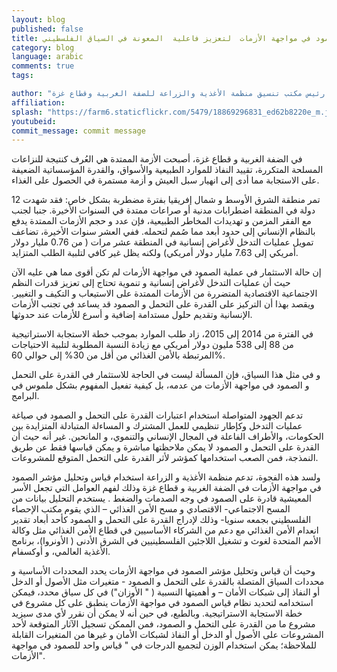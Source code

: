 ```yaml
---
layout: blog
published: false
title: تجربة  قياس الصمود في مواجهة الأزمات  لتعزيز فاعلية  المعونة في السياق الفلسطيني
category: blog
language: arabic
comments: true
tags: 

author: "سيرو فيوريلو- رئيس مكتب تنسيق منظمة الأغذية والزراعة للضفة الغربية وقطاع غزة"
affiliation: 
splash: "https://farm6.staticflickr.com/5479/18869296831_ed62b8220e_m.jpg"
youtubeid: 
commit_message: commit message
---
```

في الضفة الغربية و قطاع غزة، أصبحت الأزمة الممتدة هي العُرف كنتيجة للنزاعات المسلحة المتكررة، تقييد النفاذ للموارد الطبيعية والأسواق، والقدرة المؤسساتية الضعيفة على الاستجابة مما أدى إلى انهيار سبل العيش و أزمة مستمرة في الحصول على الغذاء.  



تمر منطقة الشرق الأوسط و شمال إفريقيا  بفترة مضطربة بشكل خاص: فقد شهدت 12 دولة في المنطقة اضطرابات مدنية أو صراعات ممتدة في السنوات الأخيرة.  جنبا لجنب مع الفقر المزمن و تهديدات المخاطر الطبيعية، فإن عدد و حجم الأزمات الممتدة يدفع بالنظام الإنساني إلى حدود أبعد مما صُمم لتحمله.  ففي العشر سنوات الأخيرة، تضاعف تمويل عمليات التدخل لأغراض إنسانية في المنطقة عشر مرات ( من 0.76 مليار دولار أمريكي إلى 7.63 مليار دولار أمريكي) ولكنه يظل غير كافي لتلبية الطلب المتزايد.

إن حالة الاستثمار في عملية الصمود في مواجهة الأزمات لم تكن أقوى مما هي عليه الآن حيث أن عمليات التدخل لأغراض إنسانية و تنموية تحتاج إلى تعزيز قدرات النظم الاجتماعية الاقتصادية المتضررة من الأزمات الممتدة على الاستيعاب  و التكيف و التغيير.  ويقصد بهذا أن التركيز على القدرة على التحمل و الصمود قد يساعد في تجنب الأزمات الإنسانية وتقديم حلول مستدامة إضافية و أسرع للأزمات عند حدوثها. 

في الفترة من 2014 إلى 2015، زاد طلب الموارد  بموجب خطة الاستجابة الاستراتيجية من 88 إلى 538 مليون دولار أمريكي مع زيادة  النسبة المطلوبة لتلبية الاحتياجات المرتبطة بالأمن الغذائي من أقل من 30% إلى حوالي 60%. 

و في مثل هذا السياق، فإن المسألة ليست في الحاجة للاستثمار في القدرة على التحمل و الصمود في مواجهة الأزمات من عدمه، بل كيفية تفعيل المفهوم بشكل ملموس في البرامج.   

تدعم الجهود المتواصلة استخدام اعتبارات القدرة على التحمل و الصمود في صياغة عمليات التدخل   وكإطار تنظيمي للعمل المشترك و المساءلة المتبادلة المتزايدة بين الحكومات، والأطراف الفاعلة في المجال الإنساني والتنموي، و المانحين.  غير أنه حيث أن القدرة على التحمل و الصمود لا يمكن ملاحظتها مباشرة و يمكن قياسها فقط عن طريق النمذجة، فمن الصعب استخدامها كمؤشر لأثر القدرة على التحمل المتوقع للمشروعات. 

ولسد هذه الفجوة، تدعم منظمة الأغذية و الزراعة  استخدام قياس وتحليل مؤشر الصمود في مواجهة الأزمات  في الضفة الغربية و قطاع غزة وذلك لفهم العوامل التي تجعل الأسر المعيشية قادرة على الصمود في وجه الصدمات والضغط . يستخدم التحليل بيانات من المسح الاجتماعي- الاقتصادي و مسح الأمن الغذائي – الذي  يقوم مكتب الإحصاء الفلسطيني بجمعه سنويا-  وذلك لإدراج القدرة على التحمل و الصمود كأحد أبعاد تقدير انعدام الأمن الغذائي مع دعم من الشركاء الأساسيين في قطاع الأمن الغذائي مثل وكالة الأمم المتحدة لغوث و تشغيل اللاجئين الفلسطينيين في الشرق الأدنى ( الأونروا)، برنامج الأغذية العالمي، و أوكسفام. 

وحيث أن قياس وتحليل مؤشر الصمود في مواجهة الأزمات يحدد المحددات الأساسية و محددات السياق المتصلة بالقدرة على التحمل و الصمود -  متغيرات مثل الأصول أو الدخل أو النفاذ إلى شبكات الأمان – و أهميتها النسبية ( " الأوزان") في كل سياق محدد، فيمكن استخدامه لتحديد نظام قياس الصمود في مواجهة الأزمات ينطبق  على كل مشروع في خطة الاستجابة الاستراتيجية.  وبالطبع، في حين أنه لا يمكن أن نقرر لأي مدى سيزيد مشروع ما من القدرة على التحمل و الصمود، فمن  الممكن تسجيل الآثار المتوقعة لأحد المشروعات على الأصول أو الدخل أو النفاذ لشبكات الأمان و غيرها من المتغيرات القابلة للملاحظة؛ يمكن استخدام الوزن لتجميع الدرجات في " قياس واحد للصمود في مواجهة الأزمات".